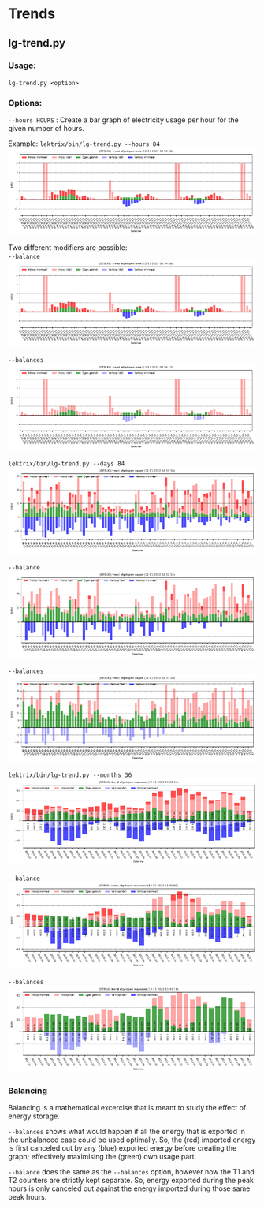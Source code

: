 # Trends

## lg-trend.py


### Usage:
`lg-trend.py <option>`


### Options:
`--hours HOURS` : Create a bar graph of electricity usage per hour for the given number of hours.

Example:
`lektrix/bin/lg-trend.py --hours 84`  
![alt](lex_pasthours_mains.png)

Two different modifiers are possible:  
`--balance`  
![alt](lex_pasthours_mains_balance.png)

`--balances`  
![alt](lex_pasthours_mains_balances.png)


`lektrix/bin/lg-trend.py --days 84`  
![alt](lex_pastdays_mains.png)
  
`--balance`  
![alt](lex_pastdays_mains_balance.png)

`--balances`  
![alt](lex_pastdays_mains_balances.png)

`lektrix/bin/lg-trend.py --months 36`  
![alt](lex_pastmonths_mains.png)
  
`--balance`  
![alt](lex_pastmonths_mains_balance.png)

`--balances`
![alt](lex_pastmonths_mains_balances.png)


### Balancing
Balancing is a mathematical excercise that is meant 
to study the effect of energy storage.

`--balances` shows what would happen if all the 
energy that is exported in the unbalanced case could 
be used optimally. So, the (red) imported energy is first 
canceled out by any (blue) exported energy before
creating the graph; effectively maximising the (green) 
own usage part.

`--balance` does the same as the `--balances` option, 
however now the T1 and T2 counters are strictly kept 
separate. 
So, energy exported during the peak hours is only
canceled out against the energy imported during those
same peak hours.

